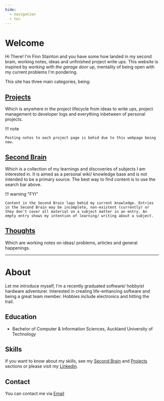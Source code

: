 ```yaml
---
hide:
  - navigation
  - toc
---
```


# Welcome

Hi There! I'm Finn Stainton and you have some how landed in my second brain, working notes, ideas and unfinished project write ups. This website is inspired by   *working with the garage door up*, mentality of being open with my current problems I'm pondering.

This site has three main categories, being:

## [Projects](https://finn-stainton.github.io/Projects)
Which is anywhere in the project lifecycle from ideas to write ups, project management to developer logs and everything inbetween of personal projects.

!!! note

    Posting notes to each project page is behid due to this webpage being new.

## [Second Brain](https://finn-stainton.github.io/Second-Brain)
Which is a collection of my learnings and discoveries of subjects I am interested in. It is aimed as a personal wiki/ knowledge base and is not intended to be a primary source. The best way to find content is to use the search bar above.

!!! warning  "FYI"

    Content in the Second Brain lags behid my current knowledge. Entries in the Second Brain may be incomplete, non-existent (currently) or they don't cover all material on a subject matter in an entry. An empty entry shows my intention of learning/ writing about a subject.  
   
## [Thoughts](https://finn-stainton.github.io/Thoughts)
Which are working notes on ideas/ problems, articles and general happenings.

---

# About

Let me introduce myself, I'm a recently graduated software/ hobbyist hardware adventurer. Interested in creating life-enhancing software and being a great team member. Hobbies include electronics and hitting the trail.

## Education

- Bachelor of Computer & Information Sciences, Auckland University of Technology
  
## Skills

If you want to know about my skills, see my [Second Brain](https://finn-stainton.github.io/Second-Brain) and [Projects](https://finn-stainton.github.io/Projects) sections or please visit my [Linkedin](https://www.linkedin.com/in/finn-stainton-202525214).

## Contact

You can contact me via [Email](mailto://finnstainton@gmail.com)